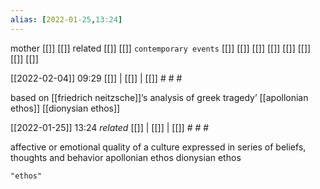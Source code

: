 ```yaml
---
alias: [2022-01-25,13:24]
---
```

 mother [[]] [[]]
 related [[]] [[]]
 `contemporary events` [[]] [[]] [[]] [[]] [[]] [[]] [[]] [[]]

[[2022-02-04]] 09:29 [[]] | [[]] | [[]] # # #

based on [[friedrich neitzsche]]‘s analysis of greek tragedy’
[[apollonian ethos]]
[[dionysian ethos]]


[[2022-01-25]] 13:24 _related_ [[]] | [[]] | [[]] # # #

affective or emotional quality of a culture expressed in series of beliefs, thoughts and behavior
apollonian ethos
dionysian ethos
```query
"ethos"
```